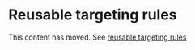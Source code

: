 <!-- markdownlint-disable-file -->

# Reusable targeting rules

This content has moved. See [reusable targeting rules](https://flagd.dev/reference/targeting_rules_specifiers)
